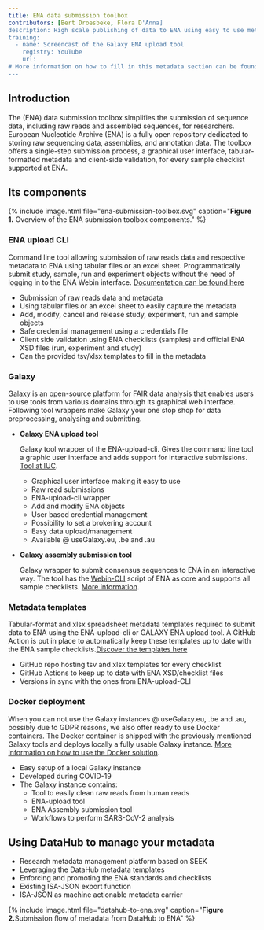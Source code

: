 ```yaml
---
title: ENA data submission toolbox
contributors: [Bert Droesbeke, Flora D'Anna] 
description: High scale publishing of data to ENA using easy to use metadata templates. 
training:
  - name: Screencast of the Galaxy ENA upload tool
    registry: YouTube
    url:
# More information on how to fill in this metadata section can be found here https://www.infectious-diseases-toolkit.org/contribute/page-metadata
---
```



## Introduction 

The (ENA) data submission toolbox simplifies the submission of sequence data, including raw reads and assembled sequences, for researchers. European Nucleotide Archive (ENA) is a fully open repository dedicated to storing raw sequencing data, assemblies, and annotation data.
The toolbox offers a single-step submission process, a graphical user interface, tabular-formatted metadata and client-side validation, for every sample checklist supported at ENA.


## Its components

{% include image.html file="ena-submission-toolbox.svg" caption="<b>Figure 1.</b> Overview of the ENA submission toolbox components." %}


### ENA upload CLI

Command line tool allowing submission of raw reads data and respective metadata to ENA using tabular files or an excel sheet. Programmatically submit study, sample, run and experiment objects without the need of logging in to the ENA Webin interface. [Documentation can be found here](https://github.com/usegalaxy-eu/ena-upload-cli)

- Submission of raw reads data and metadata
- Using tabular files or an excel sheet to easily capture the metadata
- Add, modify, cancel and release study, experiment, run and sample objects
- Safe credential management using a credentials file
- Client side validation using ENA checklists (samples) and official ENA XSD files (run, experiment and study)
- Can the provided tsv/xlsx templates to fill in the metadata

### Galaxy

[Galaxy](https://galaxyproject.org/eu/) is an open-source platform for FAIR data analysis that enables users to use tools from various domains through its graphical web interface.
Following tool wrappers make Galaxy your one stop shop for data preprocessing, analysing and submitting.

- **Galaxy ENA upload tool**

    Galaxy tool wrapper of the ENA-upload-cli. Gives the command line tool a graphic user interface and adds support for interactive submissions. 
    [Tool at IUC](https://github.com/galaxyproject/tools-iuc/tree/master/tools/ena_upload).

    - Graphical user interface making it easy to use
    - Raw read submissions
    - ENA-upload-cli wrapper
    - Add and modify ENA objects
    - User based credential management
    - Possibility to set a brokering account
    - Easy data upload/management
    - Available @ useGalaxy.eu, .be and .au

- **Galaxy assembly submission tool**

    Galaxy wrapper to submit consensus sequences to ENA in an interactive way. The tool has the [Webin-CLI](https://github.com/enasequence/webin-cli) script of ENA as core and supports all sample checklists. [More information](https://github.com/usegalaxy-be/galaxytools/tree/main/consensus_sequence_ena_galaxy).


### Metadata templates

Tabular-format and xlsx spreadsheet metadata templates required to submit data to ENA using the ENA-upload-cli or GALAXY ENA upload tool. A GitHub Action is put in place to automatically keep these templates up to date with the ENA sample checklists.[Discover the templates here](https://github.com/ELIXIR-Belgium/ENA-metadata-templates)

- GitHub repo hosting tsv and xlsx templates for every checklist
- GitHub Actions to keep up to date with ENA XSD/checklist files
- Versions in sync with the ones from ENA-upload-CLI



### Docker deployment

When you can not use the Galaxy instances @ useGalaxy.eu, .be and .au, possibly due to GDPR reasons, we also offer ready to use Docker containers. The  Docker container is shipped with the previously mentioned Galaxy tools and deploys locally a fully usable Galaxy instance. 
[More information on how to use the Docker solution](https://github.com/ELIXIR-Belgium/ena-upload-container).

- Easy setup of a local Galaxy instance
- Developed during COVID-19
- The Galaxy instance contains:
    - Tool to easily clean raw reads from human reads
    - ENA-upload tool
    - ENA Assembly submission tool
    - Workflows to perform SARS-CoV-2 analysis


## Using DataHub to manage your metadata

- Research metadata management platform based on SEEK
- Leveraging the DataHub metadata templates
- Enforcing and promoting the ENA standards and checklists
- Existing ISA-JSON export function
- ISA-JSON as machine actionable metadata carrier


{% include image.html file="datahub-to-ena.svg" caption="<b>Figure 2.</b>Submission flow of metadata from DataHub to ENA" %}

